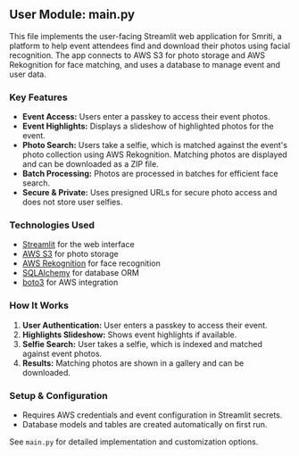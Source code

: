 ## User Module: main.py

This file implements the user-facing Streamlit web application for Smriti, a platform to help event attendees find and download their photos using facial recognition. The app connects to AWS S3 for photo storage and AWS Rekognition for face matching, and uses a database to manage event and user data.

### Key Features
- **Event Access:** Users enter a passkey to access their event photos.
- **Event Highlights:** Displays a slideshow of highlighted photos for the event.
- **Photo Search:** Users take a selfie, which is matched against the event's photo collection using AWS Rekognition. Matching photos are displayed and can be downloaded as a ZIP file.
- **Batch Processing:** Photos are processed in batches for efficient face search.
- **Secure & Private:** Uses presigned URLs for secure photo access and does not store user selfies.

### Technologies Used
- [Streamlit](https://streamlit.io/) for the web interface
- [AWS S3](https://aws.amazon.com/s3/) for photo storage
- [AWS Rekognition](https://aws.amazon.com/rekognition/) for face recognition
- [SQLAlchemy](https://www.sqlalchemy.org/) for database ORM
- [boto3](https://boto3.amazonaws.com/) for AWS integration

### How It Works
1. **User Authentication:** User enters a passkey to access their event.
2. **Highlights Slideshow:** Shows event highlights if available.
3. **Selfie Search:** User takes a selfie, which is indexed and matched against event photos.
4. **Results:** Matching photos are shown in a gallery and can be downloaded.

### Setup & Configuration
- Requires AWS credentials and event configuration in Streamlit secrets.
- Database models and tables are created automatically on first run.

See `main.py` for detailed implementation and customization options.
